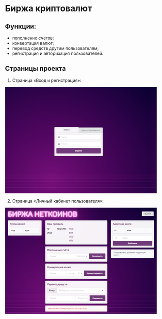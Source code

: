 # Биржа криптовалют

## Функции:

- пополнение счетов;
- конвертация валют;
- перевод средств другим пользователям;
- регистрация и авторизация пользователей.

## Страницы проекта

1. Страница «Вход и регистрация»:

![Страница «Вход и регистрация»](img/loginPage.jpg)

2. Страница «Личный кабинет пользователя»:

![Страница «Личный кабинет пользователя»](img/homePage.jpg)
